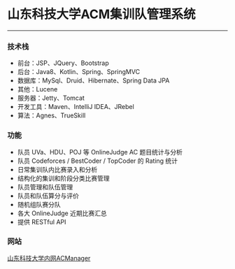 # 山东科技大学ACM集训队管理系统

---

### 技术栈

- 前台：JSP、JQuery、Bootstrap
- 后台：Java8、Kotlin、Spring、SpringMVC
- 数据库：MySql、Druid、Hibernate、Spring Data JPA
- 其他：Lucene
- 服务器：Jetty、Tomcat
- 开发工具：Maven、IntelliJ IDEA、JRebel
- 算法：Agnes、TrueSkill

### 功能

- 队员 UVa、HDU、POJ 等 OnlineJudge AC 题目统计与分析
- 队员 Codeforces / BestCoder / TopCoder 的 Rating 统计
- 日常集训队内比赛录入和分析
- 结构化的集训和阶段分类比赛管理
- 队员管理和队伍管理
- 队员和队伍算分与评价
- 随机组队赛分队
- 各大 OnlineJudge 近期比赛汇总
- 提供 RESTful API

### 网站

[山东科技大学内网ACManager](http://120.27.4.153/ACManager)
